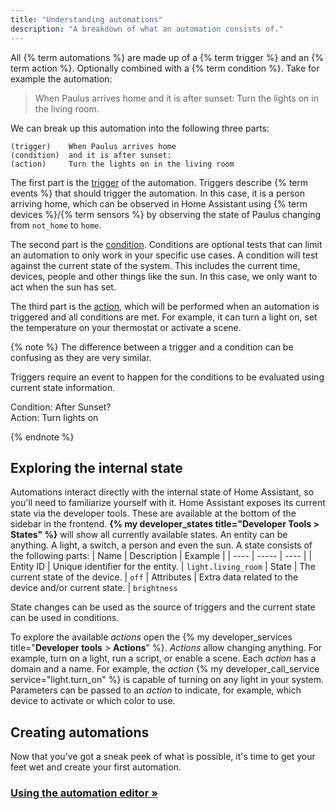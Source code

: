 ```yaml
---
title: "Understanding automations"
description: "A breakdown of what an automation consists of."
---
```


All {% term automations %} are made up of a {% term trigger %} and an {% term action %}. Optionally combined with a {% term condition %}. Take for example the automation:

> When Paulus arrives home and it is after sunset: Turn the lights on in the living room.

We can break up this automation into the following three parts:

```text
(trigger)    When Paulus arrives home
(condition)  and it is after sunset:
(action)     Turn the lights on in the living room
```

The first part is the [trigger](/docs/automation/trigger/) of the automation. Triggers describe {% term events %} that should trigger the automation. In this case, it is a person arriving home, which can be observed in Home Assistant using {% term devices %}/{% term sensors %} by observing the state of Paulus changing from `not_home` to `home`.

The second part is the [condition](/docs/automation/condition/). Conditions are optional tests that can limit an automation to only work in your specific use cases. A condition will test against the current state of the system. This includes the current time, devices, people and other things like the sun. In this case, we only want to act when the sun has set.

The third part is the [action](/docs/automation/action/), which will be performed when an automation is triggered and all conditions are met. For example, it can turn a light on, set the temperature on your thermostat or activate a scene.

{% note %}
The difference between a trigger and a condition can be confusing as they are very similar.

Triggers require an event to happen for the conditions to be evaluated using current state information.

Condition: After Sunset? \
Action: Turn lights on

{% endnote %}

## Exploring the internal state

Automations interact directly with the internal state of Home Assistant, so you'll need to familiarize yourself with it. Home Assistant exposes its current state via the developer tools. These are available at the bottom of the sidebar in the frontend. **{% my developer_states title="Developer Tools > States" %}** will show all currently available states. An entity can be anything. A light, a switch, a person and even the sun. A state consists of the following parts:
| Name | Description | Example |
| ---- | ----- | ---- |
| Entity ID | Unique identifier for the entity. | `light.living_room`
| State | The current state of the device. | `off`
| Attributes | Extra data related to the device and/or current state. | `brightness`

State changes can be used as the source of triggers and the current state can be used in conditions.

To explore the available *actions* open the {% my developer_services title="**Developer tools** > **Actions**" %}. *Actions* allow changing anything. For example, turn on a light, run a script, or enable a scene. Each *action* has a domain and a name. For example, the *action* {% my developer_call_service service="light.turn_on" %} is capable of turning on any light in your system. Parameters can be passed to an *action* to indicate, for example, which device to activate or which color to use.

## Creating automations

Now that you've got a sneak peek of what is possible, it's time to get your feet wet and create your first automation.

### [Using the automation editor &raquo;](/docs/automation/editor/)